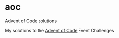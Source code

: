 # aoc
Advent of Code solutions

My solutions to the [Advent of Code](https://adventofcode.com/) Event Challenges
